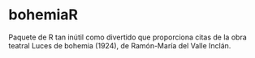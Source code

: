 # bohemiaR
Paquete de R tan inútil como divertido que proporciona citas de la obra teatral Luces de bohemia (1924), de Ramón-María del Valle Inclán.

